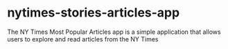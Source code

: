# nytimes-stories-articles-app
The NY Times Most Popular Articles app is a simple application that allows users to explore and read articles from the NY Times
